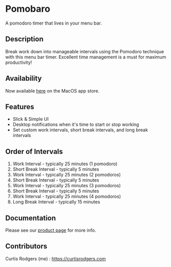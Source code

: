 # Pomobaro

A pomodoro timer that lives in your menu bar.

## Description

Break work down into manageable intervals using the Pomodoro technique with this menu bar timer. Excellent time management is a must for maximum productivity!

## Availability

Now available [here](https://itunes.apple.com/app/pomobaro/id1415437485) on the MacOS app store.

## Features

- Slick & Simple UI
- Desktop notifications when it's time to start or stop working
- Set custom work intervals, short break intervals, and long break intervals

## Order of Intervals

1.  Work Interval - typically 25 minutes (1 pomodoro)
1.  Short Break Interval - typically 5 minutes
1.  Work Interval - typically 25 minutes (2 pomodoros)
1.  Short Break Interval - typically 5 minutes
1.  Work Interval - typically 25 minutes (3 pomodoros)
1.  Short Break Interval - typically 5 minutes
1.  Work Interval - typically 25 minutes (4 pomodoros)
1.  Long Break Interval - typically 15 minutes

## Documentation

Please see our [product page](https://curtisrodgers.com/Pomobaro) for more info.

## Contributors

Curtis Rodgers (me) : https://curtisrodgers.com
